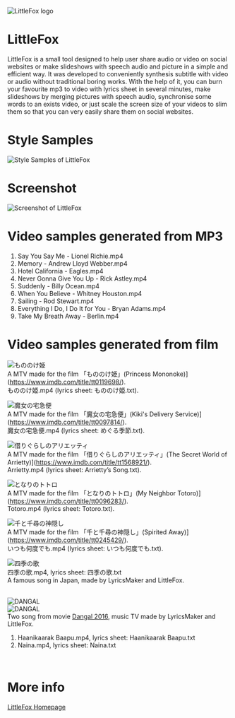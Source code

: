 ![LittleFox logo](http://sevenuc.com/images/littlefox/logo.png) <br>

# LittleFox 

LittleFox is a small tool designed to help user share audio or video on social websites or make slideshows with speech audio and picture in a simple and efficient way. It was developed to conveniently synthesis subtitle with video or audio without traditional boring works. With the help of it, you can burn your favourite mp3 to video with lyrics sheet in several minutes, make slideshows by merging pictures with speech audio, synchronise some words to an exists video, or just scale the screen size of your videos to slim them so that you can very easily share them on social websites.<br>

Style Samples
========
![Style Samples of LittleFox](styles.png) <br>

Screenshot
========
![Screenshot of LittleFox](http://sevenuc.com/images/littlefox/1.png) <br>

Video samples generated from MP3
========
1. Say You Say Me - Lionel Richie.mp4 <br>
2. Memory - Andrew Lloyd Webber.mp4 <br>
3. Hotel California - Eagles.mp4 <br>
4. Never Gonna Give You Up - Rick Astley.mp4 <br>
5. Suddenly - Billy Ocean.mp4 <br>
6. When You Believe - Whitney Houston.mp4 <br>
7. Sailing - Rod Stewart.mp4 <br>
8. Everything I Do, I Do It for You - Bryan Adams.mp4 <br>
9. Take My Breath Away - Berlin.mp4 <br>

Video samples generated from film
========

![もののけ姫](もののけ姫.jpg) <br>
A MTV made for the film 「もののけ姫」(Princess Mononoke)](https://www.imdb.com/title/tt0119698/). <br>
もののけ姫.mp4 (lyrics sheet: もののけ姫.txt).<br>

![魔女の宅急便](魔女の宅急便.jpg) <br>
A MTV made for the film 「魔女の宅急便」(Kiki's Delivery Service)](https://www.imdb.com/title/tt0097814/). <br>
魔女の宅急便.mp4 (lyrics sheet: めぐる季節.txt).<br>

![借りぐらしのアリエッティ](借りぐらしのアリエッティ.jpg) <br>
A MTV made for the film 「借りぐらしのアリエッティ」(The Secret World of Arrietty)](https://www.imdb.com/title/tt1568921/). <br>
Arrietty.mp4 (lyrics sheet: Arrietty’s Song.txt).<br>

![となりのトトロ](となりのトトロ.jpg) <br>
A MTV made for the film 「となりのトトロ」(My Neighbor Totoro)](https://www.imdb.com/title/tt0096283/). <br>
Totoro.mp4 (lyrics sheet: Totoro.txt).<br>

![千と千尋の神隠し](千と千尋の神隠し.jpg) <br>
A MTV made for the film 「千と千尋の神隠し」(Spirited Away)](https://www.imdb.com/title/tt0245429/). <br>
いつも何度でも.mp4 (lyrics sheet: いつも何度でも.txt).<br>

![四季の歌](夏川りみ.png) <br>
四季の歌.mp4, lyrics sheet: 四季の歌.txt<br>
A famous song in Japan, made by LyricsMaker and LittleFox. <br>
<br>

![DANGAL](DANGAL.jpg) <br>
![DANGAL](DANGAL2.png) <br>
Two song from movie [Dangal 2016](https://www.imdb.com/title/tt5074352/), music TV made by LyricsMaker and LittleFox. <br>
1. Haanikaarak Baapu.mp4, lyrics sheet: Haanikaarak Baapu.txt<br>
2. Naina.mp4, lyrics sheet: Naina.txt<br>
<br>

More info
========
[LittleFox Homepage](http://sevenuc.com/en/littlefox.html) <br>


